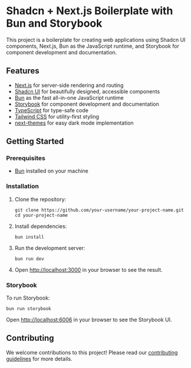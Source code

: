 # Shadcn + Next.js Boilerplate with Bun and Storybook

This project is a boilerplate for creating web applications using Shadcn UI components, Next.js, Bun as the JavaScript runtime, and Storybook for component development and documentation.

## Features

- [Next.js](https://nextjs.org/) for server-side rendering and routing
- [Shadcn UI](https://ui.shadcn.com/) for beautifully designed, accessible components
- [Bun](https://bun.sh/) as the fast all-in-one JavaScript runtime
- [Storybook](https://storybook.js.org/) for component development and documentation
- [TypeScript](https://www.typescriptlang.org/) for type-safe code
- [Tailwind CSS](https://tailwindcss.com/) for utility-first styling
- [next-themes](https://github.com/pacocoursey/next-themes) for easy dark mode implementation

## Getting Started

### Prerequisites

- [Bun](https://bun.sh/) installed on your machine

### Installation

1. Clone the repository:
   ```
   git clone https://github.com/your-username/your-project-name.git
   cd your-project-name
   ```

2. Install dependencies:
   ```
   bun install
   ```

3. Run the development server:
   ```
   bun run dev
   ```

4. Open [http://localhost:3000](http://localhost:3000) in your browser to see the result.

### Storybook

To run Storybook:

```
bun run storybook
```

Open [http://localhost:6006](http://localhost:6006) in your browser to see the Storybook UI.

## Contributing

We welcome contributions to this project! Please read our [contributing guidelines](CONTRIBUTING.md) for more details.
